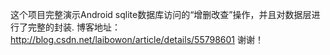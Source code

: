 这个项目完整演示Android sqlite数据库访问的“增删改查”操作，并且对数据层进行了完整的封装.
博客地址：http://blog.csdn.net/laibowon/article/details/55798601
谢谢！


